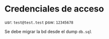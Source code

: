 # Credenciales de acceso
usr: `test@test.test` psw: `12345678`

Se debe migrar la bd desde el dump `db.sql`